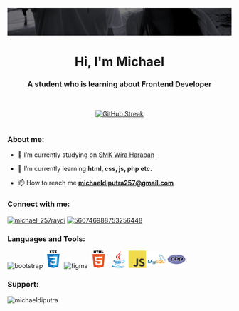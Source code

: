 <div align="center" dir="auto" width="500px" height="100%">
  
[![MasterHead](https://raw.githubusercontent.com/michaeldiputra/michaeldiputra/main/pictures/banner-2.jpg)](https://github.com/michaeldiputra)

</div>

<h1 align="center">Hi, I'm Michael</h1>
<h3 align="center">A student who is learning about Frontend Developer</h3>
<br>

<div align="center" dir="auto">

[![GitHub Streak](https://streak-stats.demolab.com?user=michaeldiputra&theme=transparent&hide_border=true&mode=weekly&card_width=500)](https://git.io/streak-stats)

</div>
<h1 align="center"></h1>
<h3 align="left">About me:</h3>

- 🔭 I’m currently studying on [SMK Wira Harapan](https://smkwiraharapan.sch.id/)

- 🌱 I’m currently learning **html, css, js, php etc.**

- 📫 How to reach me **michaeldiputra257@gmail.com**

<h3 align="left">Connect with me:</h3>
<p align="left">
<a href="https://instagram.com/michael_257raydi" target="blank"><img align="center" src="https://raw.githubusercontent.com/rahuldkjain/github-profile-readme-generator/master/src/images/icons/Social/instagram.svg" alt="michael_257raydi" height="30" width="40" /></a>
<a href="https://discord.gg/560746988753256448" target="blank"><img align="center" src="https://raw.githubusercontent.com/rahuldkjain/github-profile-readme-generator/master/src/images/icons/Social/discord.svg" alt="560746988753256448" height="30" width="40" /></a>
</p>

<h3 align="left">Languages and Tools:</h3>
<p align="left"> <img src="https://getbootstrap.com/docs/5.0/assets/brand/bootstrap-logo.svg" alt="bootstrap" width="50" height="40"/> <img src="https://raw.githubusercontent.com/devicons/devicon/master/icons/css3/css3-original-wordmark.svg" alt="css3" width="40" height="40"/> <img src="https://www.vectorlogo.zone/logos/figma/figma-icon.svg" alt="figma" width="40" height="40"/> <img src="https://raw.githubusercontent.com/devicons/devicon/master/icons/html5/html5-original-wordmark.svg" alt="html5" width="40" height="40"/> <img src="https://raw.githubusercontent.com/devicons/devicon/master/icons/java/java-original.svg" alt="java" width="40" height="40"/> <img src="https://raw.githubusercontent.com/devicons/devicon/master/icons/javascript/javascript-original.svg" alt="javascript" width="40" height="40"/> <img src="https://raw.githubusercontent.com/devicons/devicon/master/icons/mysql/mysql-original-wordmark.svg" alt="mysql" width="40" height="40"/> <img src="https://raw.githubusercontent.com/devicons/devicon/master/icons/php/php-original.svg" alt="php" width="40" height="40"/> </p>

<h3 align="left">Support:</h3>
<p><a href="https://www.buymeacoffee.com/michaeldiputra"> <img align="left" src="https://cdn.buymeacoffee.com/buttons/v2/default-yellow.png" height="50" width="210" alt="michaeldiputra" /></a></p>
